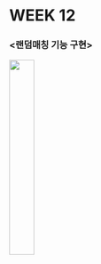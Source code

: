 # WEEK 12

### <랜덤매칭 기능 구현>

<img width="30%" src="https://user-images.githubusercontent.com/29966841/119364356-c5fc9a00-bce9-11eb-92be-e771d206f360.png"/>
